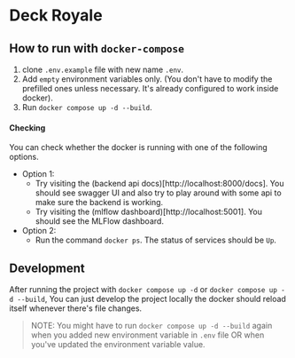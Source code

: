 # Deck Royale

## How to run with `docker-compose`

1. clone `.env.example` file with new name `.env`.
2. Add `empty` environment variables only. (You don't have to modify the prefilled ones unless necessary. It's already configured to work inside docker).
3. Run `docker compose up -d --build`.

#### Checking

You can check whether the docker is running with one of the following options.

- Option 1:
    - Try visiting the (backend api docs)[http://localhost:8000/docs]. You should see swagger UI and also try to play around with some api to make sure the backend is working.
    - Try visiting the (mlflow dashboard)[http://localhost:5001]. You should see the MLFlow dashboard.
- Option 2:
    - Run the command `docker ps`. The status of services should be `Up`.

## Development

After running the project with `docker compose up -d` or `docker compose up -d --build`,
You can just develop the project locally the docker should reload itself whenever there's file changes.

> NOTE: You might have to run `docker compose up -d --build` again
> when you added new environment variable in `.env` file
> OR when you've updated the environment variable value.

